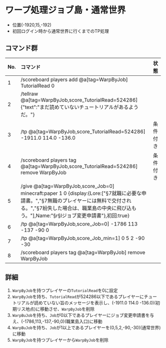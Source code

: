 # ワープ処理ジョブ島・通常世界

- 位置(-1920,15,-192)
- 初回ログイン時から通常世界に行くまでのTP処理

## コマンド群

|No.|コマンド|状態|
|:-|:-|:-|
|1|/scoreboard players add @a[tag=WarpByJob] TutorialRead 0|
|2|/tellraw @a[tag=WarpByJob,score_TutorialRead=524286] {"text":"まだ読めていないチュートリアルがあるようだ。"}|
|3|/tp @a[tag=WarpByJob,score_TutorialRead=524286] -1911.0 114.0 -136.0|条件付き|
|4|/scoreboard players tag @a[tag=WarpByJob,score_TutorialRead=524286] remove WarpByJob|条件付き|
|5|/give @a[tag=WarpByJob,score_Job=0] minecraft:paper 1 0 {display:{Lore:["§7就職に必要な申請書。","§7無職のプレイヤーには無料で交付される。","§7紛失した場合は、職業島の中央に飛び込もう。"],Name:"§r§lジョブ変更申請書"},初回:true}|
|6|/tp @a[tag=WarpByJob,score_Job=0] -1786 113 -137 -90 0|
|7|/tp @a[tag=WarpByJob,score_Job_min=1] 0 5 2 -90 -30|
|8|/scoreboard players tag @a[tag=WarpByJob] remove WarpByJob|

## 詳細

1. `WarpByJob`を持つプレイヤーの`TutorialRead`を0に設定
2. `WarpByJob`を持ち、`TutorialRead`が524286以下であるプレイヤーにチュートリアルが読めていない旨のメッセージを表示し、(-1911.0 114.0 -136.0)(初期リス地点)に移動させ、`WarpByJob`を削除
3. `WarpBuJob`を持ち、`Job`が0以下であるプレイヤーにジョブ変更申請書を与え、(-1786,113,-137,-90,0)(職業島入口)に移動
4. `WarpBuJob`を持ち、`Job`が1以上であるプレイヤーを(0,5,2,-90,-30)(通常世界)に移動
5. `WarpByJob`を持つプレイヤーから`WarpByJob`を削除

[CommonGM]:/entity/TUSB_Analysis_Entity.html
[エンダーマイト]:/entity/TUSB_Analysis_Entity.html
[SystemKeeper]:/entity/TUSB_Analysis_Entity.html
[地下世界]:/entity/TUSB_Analysis_Entity.html
[クラウディア]:/entity/TUSB_Analysis_Entity.html
[テーブルマウンテン]:/entity/TUSB_Analysis_Entity.html
[ガリバーランド]:/entity/TUSB_Analysis_Entity.html
[トカルトコルデ]:/entity/TUSB_Analysis_Entity.html
[お試しセットの印玉]:/entity/TUSB_Analysis_Item.html
[ViewPoint(仮)]:/entity/TUSB_Analysis_Entity.html
[秒針]:/entity/TUSB_Analysis_Entity.html
[分針]:/entity/TUSB_Analysis_Entity.html
[時針]:/entity/TUSB_Analysis_Entity.html

[jobSave]:/others/TUSB_Analysis_Data.html
[jobLoad]:/others/TUSB_Analysis_Data.html

[お試しセットの印玉]:/others/TUSB_Analysis_Item.html

[メインクロック開始時リセットするもの]:/command/rest.html
[初回ログイン時処理]:/command/firstLoginProcessing.html
[ログイン時処理]:/command/loginProcessing.html
[ジョブチェンジ先判定]:/command/jobChangeJudgemnt.html
[ジョブセーブ]:/command/jobSave.html
[ジョブロード]:/command/jobLoad.html
[ステータス表示]:/command/statusDisplay.html
[攻略率表示]:/command/conquerDisplay.html
[ワープ処理ジョブ島・通常世界]:/command/warpProcessing.html
[KeepInventory確認]:/command/keepInventoryCheck.html
[満腹度修正]:/command/satietyFix.html
[経験値取得処理]:/command/expProcessing.html
[レベルアップ処理]:/command/leveliupProcessing.html
[最大HP調整処理]:/command/hpFix.html
[難易度調整]:/command/difficultyAdjustment.html
[島攻略処理]:/command/conquerProcessing.html
[習得スキル取得]:/command/jobChangeJudgement.html
[時計島]:/command/clockIslandProcessing.html
[マクラウェル内部]:/command/insideMcLawell.html
[スコアボードの設定]:/command/setScoreboard.html
[メインクロック処理]:/command/mainclockProcessing.html
[SystemKeeper処理]:/command/systemKeeperProcessing.html
[かまど再設定]:/command/furnaceProcessing.html
[毎tick必ず最初に実行したいコマンド群]:/command/runFirst.html
[エリア侵入記録]:/command/areaRecord.html
